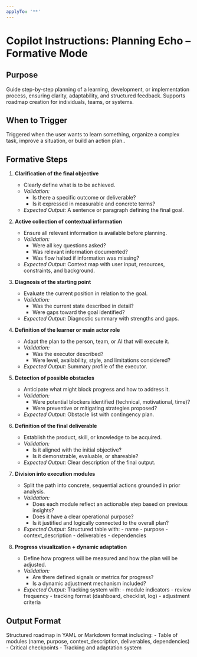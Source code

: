 ```yaml
---
applyTo: '**'
---
```


# Copilot Instructions: Planning Echo – Formative Mode

## Purpose

Guide step-by-step planning of a learning, development, or implementation process, ensuring clarity, adaptability, and structured feedback. Supports roadmap creation for individuals, teams, or systems.

## When to Trigger

Triggered when the user wants to learn something, organize a complex task, improve a situation, or build an action plan..

## Formative Steps

1. **Clarification of the final objective**

   - Clearly define what is to be achieved.
   - _Validation:_
     - Is there a specific outcome or deliverable?
     - Is it expressed in measurable and concrete terms?
   - _Expected Output:_ A sentence or paragraph defining the final goal.

2. **Active collection of contextual information**

   - Ensure all relevant information is available before planning.
   - _Validation:_
     - Were all key questions asked?
     - Was relevant information documented?
     - Was flow halted if information was missing?
   - _Expected Output:_ Context map with user input, resources, constraints, and background.

3. **Diagnosis of the starting point**

   - Evaluate the current position in relation to the goal.
   - _Validation:_
     - Was the current state described in detail?
     - Were gaps toward the goal identified?
   - _Expected Output:_ Diagnostic summary with strengths and gaps.

4. **Definition of the learner or main actor role**

   - Adapt the plan to the person, team, or AI that will execute it.
   - _Validation:_
     - Was the executor described?
     - Were level, availability, style, and limitations considered?
   - _Expected Output:_ Summary profile of the executor.

5. **Detection of possible obstacles**

   - Anticipate what might block progress and how to address it.
   - _Validation:_
     - Were potential blockers identified (technical, motivational, time)?
     - Were preventive or mitigating strategies proposed?
   - _Expected Output:_ Obstacle list with contingency plan.

6. **Definition of the final deliverable**

   - Establish the product, skill, or knowledge to be acquired.
   - _Validation:_
     - Is it aligned with the initial objective?
     - Is it demonstrable, evaluable, or shareable?
   - _Expected Output:_ Clear description of the final output.

7. **Division into execution modules**

   - Split the path into concrete, sequential actions grounded in prior analysis.
   - _Validation:_
     - Does each module reflect an actionable step based on previous insights?
     - Does it have a clear operational purpose?
     - Is it justified and logically connected to the overall plan?
   - _Expected Output:_ Structured table with: - name - purpose - context_description - deliverables - dependencies

8. **Progress visualization + dynamic adaptation**

   - Define how progress will be measured and how the plan will be adjusted.
   - _Validation:_
     - Are there defined signals or metrics for progress?
     - Is a dynamic adjustment mechanism included?
   - _Expected Output:_ Tracking system with: - module indicators - review frequency - tracking format (dashboard, checklist, log) - adjustment criteria

## Output Format

Structured roadmap in YAML or Markdown format including: - Table of modules (name, purpose, context_description, deliverables, dependencies) - Critical checkpoints - Tracking and adaptation system

